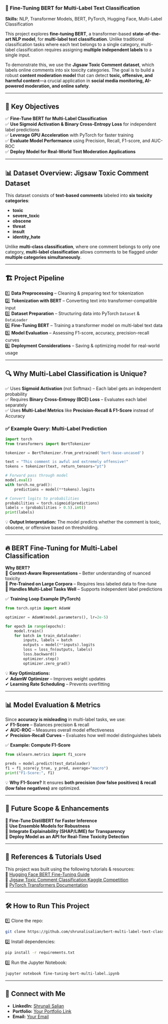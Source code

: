 ### 🚀 **Fine-Tuning BERT for Multi-Label Text Classification**

**Skills:** NLP, Transformer Models, BERT, PyTorch, Hugging Face, Multi-Label Classification  

This project explores **fine-tuning BERT**, a transformer-based **state-of-the-art NLP model**, for **multi-label text classification**. Unlike traditional classification tasks where each text belongs to a single category, multi-label classification requires assigning **multiple independent labels** to a single input.  

To demonstrate this, we use the **Jigsaw Toxic Comment dataset**, which labels online comments into six toxicity categories. The goal is to build a robust **content moderation model** that can detect **toxic, offensive, and harmful content**—a crucial application in **social media monitoring, AI-powered moderation, and online safety**.  

---

## 🎯 **Key Objectives**
✅ **Fine-Tune BERT for Multi-Label Classification**  
✅ **Use Sigmoid Activation & Binary Cross-Entropy Loss** for independent label predictions  
✅ **Leverage GPU Acceleration** with PyTorch for faster training  
✅ **Evaluate Model Performance** using Precision, Recall, F1-score, and AUC-ROC  
✅ **Deploy Model for Real-World Text Moderation Applications**  

---

## 📊 **Dataset Overview: Jigsaw Toxic Comment Dataset**
This dataset consists of **text-based comments** labeled into **six toxicity categories**:  
- **toxic**  
- **severe_toxic**  
- **obscene**  
- **threat**  
- **insult**  
- **identity_hate**  

Unlike **multi-class classification**, where one comment belongs to only one category, **multi-label classification** allows comments to be flagged under **multiple categories simultaneously**.  

---

## 🏗 **Project Pipeline**
1️⃣ **Data Preprocessing** – Cleaning & preparing text for tokenization  
2️⃣ **Tokenization with BERT** – Converting text into transformer-compatible input  
3️⃣ **Dataset Preparation** – Structuring data into PyTorch `Dataset` & `DataLoader`  
4️⃣ **Fine-Tuning BERT** – Training a transformer model on multi-label text data  
5️⃣ **Model Evaluation** – Assessing F1-score, accuracy, precision-recall curves  
6️⃣ **Deployment Considerations** – Saving & optimizing model for real-world usage  

---

## 🔍 **Why Multi-Label Classification is Unique?**
✅ Uses **Sigmoid Activation** (not Softmax) – Each label gets an independent probability  
✅ Requires **Binary Cross-Entropy (BCE) Loss** – Evaluates each label separately  
✅ Uses **Multi-Label Metrics** like **Precision-Recall & F1-Score** instead of Accuracy  

### ✅ **Example Query: Multi-Label Prediction**
```python
import torch
from transformers import BertTokenizer

tokenizer = BertTokenizer.from_pretrained('bert-base-uncased')

text = "This comment is awful and extremely offensive!"
tokens = tokenizer(text, return_tensors="pt")

# Forward pass through model
model.eval()
with torch.no_grad():
    predictions = model(**tokens).logits

# Convert logits to probabilities
probabilities = torch.sigmoid(predictions)
labels = (probabilities > 0.5).int()
print(labels)
```
💡 **Output Interpretation:** The model predicts whether the comment is toxic, obscene, or offensive based on thresholding.

---

## 🔥 **BERT Fine-Tuning for Multi-Label Classification**
**Why BERT?**  
🔹 **Context-Aware Representations** – Better understanding of nuanced toxicity  
🔹 **Pre-Trained on Large Corpora** – Requires less labeled data to fine-tune  
🔹 **Handles Multi-Label Tasks Well** – Supports independent label predictions  

✅ **Training Loop Example (PyTorch)**  
```python
from torch.optim import AdamW

optimizer = AdamW(model.parameters(), lr=2e-5)

for epoch in range(epochs):
    model.train()
    for batch in train_dataloader:
        inputs, labels = batch
        outputs = model(**inputs).logits
        loss = loss_fn(outputs, labels)
        loss.backward()
        optimizer.step()
        optimizer.zero_grad()
```
💡 **Key Optimizations:**  
✔ **AdamW Optimizer** – Improves weight updates  
✔ **Learning Rate Scheduling** – Prevents overfitting  

---

## 📊 **Model Evaluation & Metrics**
Since **accuracy is misleading** in multi-label tasks, we use:  
✔ **F1-Score** – Balances precision & recall  
✔ **AUC-ROC** – Measures overall model effectiveness  
✔ **Precision-Recall Curves** – Evaluates how well model distinguishes labels  

✅ **Example: Compute F1-Score**
```python
from sklearn.metrics import f1_score

preds = model.predict(test_dataloader)
f1 = f1_score(y_true, y_pred, average="macro")
print("F1-Score:", f1)
```
💡 **Why F1-Score?** It ensures **both precision (low false positives) & recall (low false negatives)** are optimized.

---

## 🔮 **Future Scope & Enhancements**
🔹 **Fine-Tune DistilBERT for Faster Inference**  
🔹 **Use Ensemble Models for Robustness**  
🔹 **Integrate Explainability (SHAP/LIME) for Transparency**  
🔹 **Deploy Model as an API for Real-Time Toxicity Detection**  

---

## 📌 **References & Tutorials Used**
This project was built using the following tutorials & resources:  
🔹 [Hugging Face BERT Fine-Tuning Guide](https://huggingface.co/transformers/)  
🔹 [Jigsaw Toxic Comment Classification Kaggle Competition](https://www.kaggle.com/c/jigsaw-toxic-comment-classification-challenge/)  
🔹 [PyTorch Transformers Documentation](https://pytorch.org/)  

---

## 🛠 **How to Run This Project**
1️⃣ Clone the repo:  
   ```bash
   git clone https://github.com/shrunalisalian/bert-multi-label-text-classification.git
   ```
2️⃣ Install dependencies:  
   ```bash
   pip install -r requirements.txt
   ```
3️⃣ Run the Jupyter Notebook:  
   ```bash
   jupyter notebook fine-tuning-bert-multi-label.ipynb
   ```

---

## 📌 **Connect with Me**
- **LinkedIn:** [Shrunali Salian](https://www.linkedin.com/in/shrunali-salian/)  
- **Portfolio:** [Your Portfolio Link](#)  
- **Email:** [Your Email](#)  
